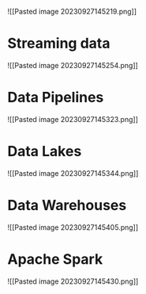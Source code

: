 ![[Pasted image 20230927145219.png]]

# Streaming data

![[Pasted image 20230927145254.png]]

# Data Pipelines

![[Pasted image 20230927145323.png]]

# Data Lakes 

![[Pasted image 20230927145344.png]]

# Data Warehouses

![[Pasted image 20230927145405.png]]

# Apache Spark

![[Pasted image 20230927145430.png]]